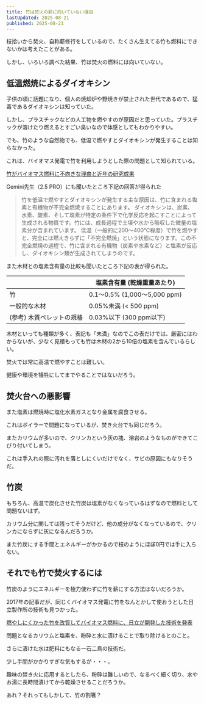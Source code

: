 ```yaml
---
title: 竹は焚火の薪に向いていない理由
lastUpdated: 2025-08-21
published: 2025-08-21
---
```


枝拾いから焚火、自称薪修行をしているので、たくさん生えてる竹も燃料にできないかは考えたことがある。

しかし、いろいろ調べた結果、竹は焚火の燃料には向いていない。

## 低温燃焼によるダイオキシン

子供の頃に話題になり、個人の焼却炉や野焼きが禁止された世代であるので、猛毒であるダイオキシンは知っていた。

しかし、プラスチックなどの人工物を燃やすのが原因だと思っていた。プラスチックが溶けたり燃えるとすごい臭いなので体感としてもわかりやすい。

でも、竹のような自然物でも、低温で燃やすとダイオキシンが発生することは知らなかった。

これは、バイオマス発電で竹を利用しようとした際の問題として知られている。

[竹がバイオマス燃料に不向きな理由と近年の研究成果](https://www.lumber-recycling.com/column/bamboo-fuel.html)

Gemini先生（2.5 PRO）にも聞いたところ下記の回答が得られた


>竹を低温で燃やすとダイオキシンが発生する主な原因は、竹に含まれる塩素と有機物が不完全燃焼することにあります。
>ダイオキシンは、炭素、水素、酸素、そして塩素が特定の条件下で化学反応を起こすことによって生成される物質です。竹には、成長過程で土壌や水から吸収した微量の塩素分が含まれています。
>低温（一般的に200～400℃程度）で竹を燃やすと、完全には燃えきらずに「不完全燃焼」という状態になります。この不完全燃焼の過程で、竹に含まれる有機物（炭素や水素など）と塩素が反応し、ダイオキシン類が生成されてしまうのです。

また木材との塩素含有量の比較も聞いたところ下記の表が得られた。

| | 塩素含有量 (乾燥重量あたり) |
|---|--------------------------|
| 竹	| 0.1～0.5% (1,000～5,000 ppm)|
| 一般的な木材	| 0.05%未満 (< 500 ppm)|
| (参考) 木質ペレットの規格	| 0.03%以下 (300 ppm以下)|

木材といっても種類が多く、表記も「未満」なのでこの表だけでは、厳密にはわからないが、少なく見積もっても竹は木材の2から10倍の塩素を含んでいるらしい。

焚火では常に高温で燃やすことは難しい。

健康や環境を犠牲にしてまでやることではないだろう。

## 焚火台への悪影響

また塩素は燃焼時に塩化水素ガスとなり金属を腐食させる。

これはボイラーで問題になっているが、焚き火台でも同じだろう。

またカリウムが多いので、クリンカという灰の塊、溶岩のようなものができてこびり付いてしまう。

これは手入れの際に汚れを落としにくいだけでなく、サビの原因にもなりそうだ。

## 竹炭

もちろん、高温で炭化させた竹炭は塩素がなくなっているはずなので燃料として問題ないはず。

カリウム分に関しては残ってそうだけど、他の成分がなくなっているので、クリンカにならずに灰になるんだろうか。

また竹炭にする手間とエネルギーがかかるので枝のようにほぼ0円では手に入らない。

## それでも竹で焚火するには

竹炭のようにエネルギーを極力使わずに竹を薪にする方法はないだろうか。

2017年の記事だが、同じくバイオマス発電に竹をなんとかして使おうとした日立製作所の技術も見つかった。

[燃やしにくかった竹を改質してバイオマス燃料に、日立が開発した技術を発表](https://sgforum.impress.co.jp/news/3749)

問題となるカリウムと塩素を、粉砕と水に漬けることで取り除けるとのこと。

さらに漬けた水は肥料にもなる一石二鳥の技術だ。

少し手間がかかりすぎな気もするが・・・。

趣味の焚き火に応用するとしたら、粉砕は難しいので、なるべく細く切り、水やお湯に長時間漬けてから乾燥させることだろうか。

あれ？それってもしかして、竹の割箸？


